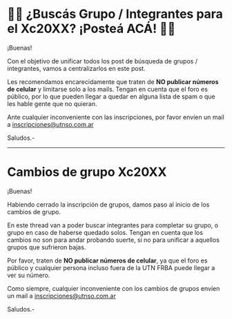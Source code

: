 # 👩‍💻 ¿Buscás Grupo / Integrantes para el Xc20XX? ¡Posteá ACÁ! 👨‍💻

¡Buenas!

Con el objetivo de unificar todos los post de búsqueda de grupos / integrantes, 
vamos a centralizarlos en este post.

Les recomendamos encarecidamente que traten de **NO publicar números de 
celular** y limitarse solo a los mails. Tengan en cuenta que el foro es público,
por lo que pueden llegar a quedar en alguna lista de spam o que les hable gente 
que no quieran.

Ante cualquier inconveniente con las inscripciones, por favor envíen un mail
a inscripciones@utnso.com.ar

Saludos.-

--------------------------------------------------------------------------------

# Cambios de grupo Xc20XX

¡Buenas!

Habiendo cerrado la inscripción de grupos, damos paso al inicio de los cambios 
de grupo. 

En este thread van a poder buscar integrantes para completar su grupo, o grupo 
en caso de haberse quedado solos. Tengan en cuenta que los cambios no son para 
andar probando suerte, si no para unificar a aquellos grupos que sufrieron 
bajas.

Por favor, traten de **NO publicar números de celular**, ya que el foro es 
público y cualquier persona incluso fuera de la UTN FRBA puede llegar a ver su
número.

Como siempre, cualquier inconveniente con los cambios de grupos envíen un mail
a inscripciones@utnso.com.ar

Saludos.-
